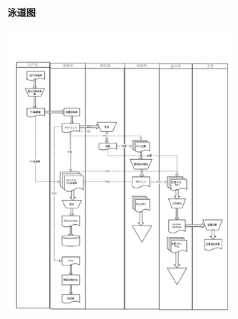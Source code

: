 ## 泳道图
![image](https://github.com/mambaout88/kobebryant/blob/master/%E7%AC%AC%E4%B8%89%E6%AC%A1%E4%BD%9C%E4%B8%9A/swim.png)
